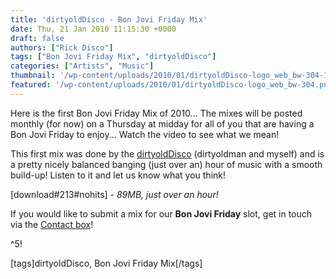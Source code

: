 ```yaml
---
title: 'dirtyoldDisco - Bon Jovi Friday Mix'
date: Thu, 21 Jan 2010 11:15:30 +0000
draft: false
authors: ["Rick Disco"]
tags: ["Bon Jovi Friday Mix", "dirtyoldDisco"]
categories: ["Artists", "Music"]
thumbnail: '/wp-content/uploads/2010/01/dirtyoldDisco-logo_web_bw-304-150x150.png'
featured: '/wp-content/uploads/2010/01/dirtyoldDisco-logo_web_bw-304.png'
---
```


Here is the first Bon Jovi Friday Mix of 2010... The mixes will be posted monthly (for now) on a Thursday at midday for all of you that are having a Bon Jovi Friday to enjoy... Watch the video to see what we mean!

This first mix was done by the [dirtyoldDisco](http://dirtyolddisco.blogspot.com/ "dirtyoldDisco") (dirtyoldman and myself) and is a pretty nicely balanced banging (just over an) hour of music with a smooth build-up! Listen to it and let us know what you think!

\[download#213#nohits\] - _89MB, just over an hour!_

If you would like to submit a mix for our **Bon Jovi Friday** slot, get in touch via the [Contact box](/contact "Contact Us!")!

^5!

\[tags\]dirtyoldDisco, Bon Jovi Friday Mix\[/tags\]